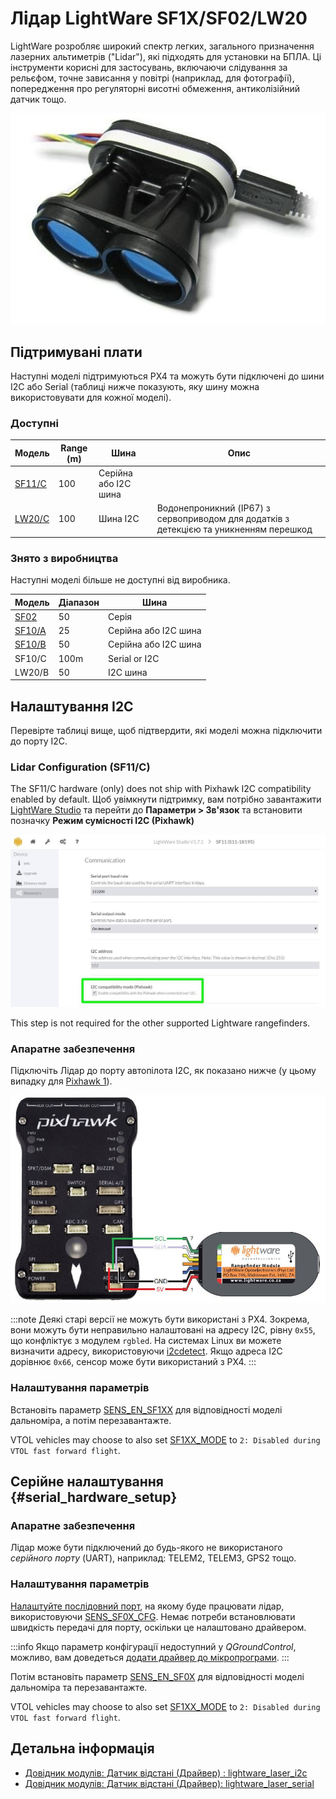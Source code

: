 # Лідар LightWare SF1X/SF02/LW20

LightWare розробляє широкий спектр легких, загального призначення лазерних альтиметрів ("Lidar"), які підходять для установки на БПЛА. Ці інструменти корисні для застосувань, включаючи слідування за рельєфом, точне зависання у повітрі (наприклад, для фотографії), попередження про регуляторні висотні обмеження, антиколізійний датчик тощо.

![Лідар LightWare SF11/C](../../assets/hardware/sensors/lidar_lightware/sf11c_120_m.jpg)

## Підтримувані плати

Наступні моделі підтримуються PX4 та можуть бути підключені до шини I2C або Serial (таблиці нижче показують, яку шину можна використовувати для кожної моделі).

### Доступні

| Модель                                                     | Range (m) | Шина                 | Опис                                                                                   |
| ---------------------------------------------------------- | --------- | -------------------- | -------------------------------------------------------------------------------------- |
| [SF11/C](https://lightwarelidar.com/products/sf11-c-100-m) | 100       | Серійна або I2C шина |                                                                                        |
| [LW20/C](https://lightware.co.za/products/lw20-c-100-m)    | 100       | Шина I2C             | Водонепроникний (IP67) з сервоприводом для додатків з детекцією та уникненням перешкод |

### Знято з виробництва

Наступні моделі більше не доступні від виробника.

| Модель                                                                                             | Діапазон | Шина                                                                                                    |
| -------------------------------------------------------------------------------------------------- | -------- | ------------------------------------------------------------------------------------------------------- |
| [SF02](http://documents.lightware.co.za/SF02%20-%20Laser%20Rangefinder%20Manual%20-%20Rev%208.pdf) | 50       | Серія                                                                                                   |
| [SF10/A](http://documents.lightware.co.za/SF10%20-%20Laser%20Altimeter%20Manual%20-%20Rev%206.pdf) | 25       | Серійна або I2C шина                                                                                    |
| [SF10/B](http://documents.lightware.co.za/SF10%20-%20Laser%20Altimeter%20Manual%20-%20Rev%206.pdf) | 50       | Серійна або I2C шина                                                                                    |
| SF10/C                                                                                             | 100m     | Serial or I2C                                                                                           |
| LW20/B                                                                                             | 50       | I2C шина       | Водонепроникний (IP67) з сервоприводом для додатків з детекцією та уникненням перешкод |

## Налаштування I2C

Перевірте таблиці вище, щоб підтвердити, які моделі можна підключити до порту I2C.

### Lidar Configuration (SF11/C)

The SF11/C hardware (only) does not ship with Pixhawk I2C compatibility enabled by default. Щоб увімкнути підтримку, вам потрібно завантажити [LightWare Studio](https://lightwarelidar.com/pages/lightware-studio) та перейти до **Параметри > Зв'язок** та встановити позначку **Режим сумісності I2C (Pixhawk)**

![Лідар LightWare SF11/C-I2C Конфігурація](../../assets/hardware/sensors/lidar_lightware/lightware_studio_i2c_config.jpg)

This step is not required for the other supported Lightware rangefinders.

### Апаратне забезпечення

Підключіть Лідар до порту автопілота I2C, як показано нижче (у цьому випадку для [Pixhawk 1](../flight_controller/mro_pixhawk.md)).

![Підключення SF1XX LIDAR до I2C](../../assets/hardware/sensors/lidar_lightware/sf1xx_i2c.jpg)

:::note
Деякі старі версії не можуть бути використані з PX4. Зокрема, вони можуть бути неправильно налаштовані на адресу I2C, рівну `0x55`, що конфліктує з модулем `rgbled`. На системах Linux ви можете визначити адресу, використовуючи [i2cdetect](https://linux.die.net/man/8/i2cdetect). Якщо адреса I2C дорівнює `0x66`, сенсор може бути використаний з PX4.
:::

<a id="i2c_parameter_setup"></a>

### Налаштування параметрів

Встановіть параметр [SENS_EN_SF1XX](../advanced_config/parameter_reference.md#SENS_EN_SF1XX) для відповідності моделі дальноміра, а потім перезавантажте.

VTOL vehicles may choose to also set [SF1XX_MODE](../advanced_config/parameter_reference.md#SF1XX_MODE) to `2: Disabled during VTOL fast forward flight`.

## Серійне налаштування {#serial_hardware_setup}

### Апаратне забезпечення

Лідар може бути підключений до будь-якого не використаного _серійного порту_ (UART), наприклад: TELEM2, TELEM3, GPS2 тощо.

<!-- Would be good to show serial setup! -->

<a id="serial_parameter_setup"></a>

### Налаштування параметрів

[Налаштуйте послідовний порт](../peripherals/serial_configuration.md), на якому буде працювати лідар, використовуючи [SENS_SF0X_CFG](../advanced_config/parameter_reference.md#SENS_SF0X_CFG). Немає потреби встановлювати швидкість передачі для порту, оскільки це налаштовано драйвером.

:::info Якщо параметр конфігурації недоступний у _QGroundControl_, можливо, вам доведеться [додати драйвер до мікропрограми](../peripherals/serial_configuration.md#parameter_not_in_firmware).
:::

Потім встановіть параметр [SENS_EN_SF0X](../advanced_config/parameter_reference.md#SENS_EN_SF0X) для відповідності моделі дальноміра та перезавантажте.

VTOL vehicles may choose to also set [SF1XX_MODE](../advanced_config/parameter_reference.md#SF1XX_MODE) to `2: Disabled during VTOL fast forward flight`.

## Детальна інформація

- [Довідник модулів: Датчик відстані (Драйвер) : lightware_laser_i2c](../modules/modules_driver_distance_sensor.md#lightware-laser-i2c)
- [Довідник модулів: Датчик відстані (Драйвер): lightware_laser_serial](../modules/modules_driver_distance_sensor.md#lightware-laser-serial)
